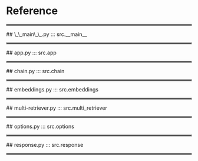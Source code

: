 # Reference
<hr style="border:2px solid gray">
## \_\_main\_\_.py
::: src.__main__
<hr style="border:2px solid gray">
## app.py
::: src.app
<hr style="border:2px solid gray">
## chain.py
::: src.chain
<hr style="border:2px solid gray">
## embeddings.py
::: src.embeddings
<hr style="border:2px solid gray">
## multi-retriever.py
::: src.multi_retriever
<hr style="border:2px solid gray">
## options.py
::: src.options
<hr style="border:2px solid gray">
## response.py
::: src.response
<hr style="border:2px solid gray">